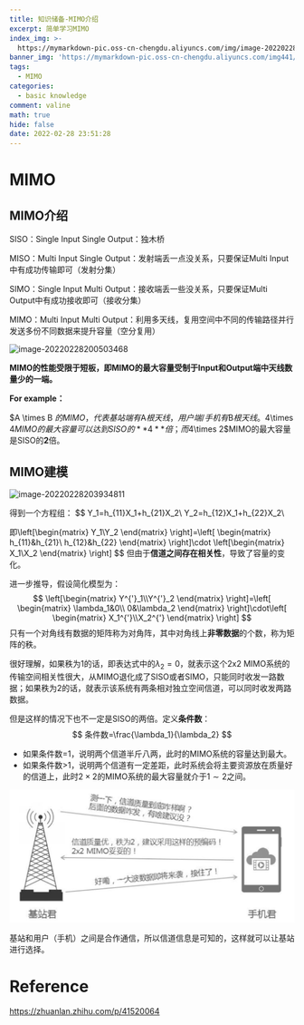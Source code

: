 ```yaml
---
title: 知识储备-MIMO介绍
excerpt: 简单学习MIMO
index_img: >-
  https://mymarkdown-pic.oss-cn-chengdu.aliyuncs.com/img/image-20220228235302024.png
banner_img: 'https://mymarkdown-pic.oss-cn-chengdu.aliyuncs.com/img441/1638523690670.jpg'
tags:
  - MIMO
categories:
  - basic knowledge
comment: valine
math: true
hide: false
date: 2022-02-28 23:51:28
---
```


# MIMO

## MIMO介绍

SISO：Single Input Single Output：独木桥

MISO：Multi Input Single Output：发射端丢一点没关系，只要保证Multi Input 中有成功传输即可（发射分集）

SIMO：Single Input Multi Output：接收端丢一些没关系，只要保证Multi Output中有成功接收即可（接收分集）

MIMO：Multi Input Multi Output：利用多天线，复用空间中不同的传输路径并行发送多份不同数据来提升容量（空分复用）

![image-20220228200503468](https://mymarkdown-pic.oss-cn-chengdu.aliyuncs.com/img441/image-20220228200503468.png)

**MIMO的性能受限于短板，即MIMO的最大容量受制于Input和Output端中天线数量少的一端。**

**For example：**

$A \times B $的MIMO，代表基站端有$A$根天线，用户端/手机有$B$根天线。$4\times 4$MIMO的最大容量可以达到SISO的**4**倍；而$4\times 2$MIMO的最大容量是SISO的**2**倍。

## MIMO建模

![image-20220228203934811](https://mymarkdown-pic.oss-cn-chengdu.aliyuncs.com/img441/image-20220228203934811.png)

得到一个方程组：
$$
Y_1=h_{11}X_1+h_{21}X_2\\
Y_2=h_{12}X_1+h_{22}X_2\\

即\left[\begin{matrix}
Y_1\\Y_2
\end{matrix}
\right]=\left[
\begin{matrix}
h_{11}&h_{21}\\
h_{12}&h_{22}
\end{matrix}
\right]\cdot
\left[\begin{matrix}
X_1\\X_2
\end{matrix}
\right]
$$
但由于**信道之间存在相关性**，导致了容量的变化。

进一步推导，假设简化模型为：
$$
\left[\begin{matrix}
Y^{'}_1\\Y^{'}_2
\end{matrix}
\right]=\left[
\begin{matrix}
\lambda_1&0\\
0&\lambda_2
\end{matrix}
\right]\cdot\left[
\begin{matrix}
X_1^{'}\\X_2^{'}
\end{matrix}
\right]
$$
只有一个对角线有数据的矩阵称为对角阵，其中对角线上**非零数据**的个数，称为矩阵的秩。

很好理解，如果秩为1的话，即表达式中的$\lambda_2=0$，就表示这个2x2 MIMO系统的传输空间相关性很大，从MIMO退化成了SISO或者SIMO，只能同时收发一路数据；如果秩为2的话，就表示该系统有两条相对独立空间信道，可以同时收发两路数据。

但是这样的情况下也不一定是SISO的两倍。定义**条件数**：
$$
条件数=\frac{\lambda_1}{\lambda_2}
$$

- 如果条件数=1，说明两个信道半斤八两，此时的MIMO系统的容量达到最大。
- 如果条件数>1，说明两个信道有一定差距，此时系统会将主要资源放在质量好的信道上，此时$2\times 2$的MIMO系统的最大容量就介于$1\sim2$之间。

![image-20220228234827809](introduction4mimo.assets/image-20220228234827809.png)

基站和用户（手机）之间是合作通信，所以信道信息是可知的，这样就可以让基站进行选择。

# Reference

https://zhuanlan.zhihu.com/p/41520064
